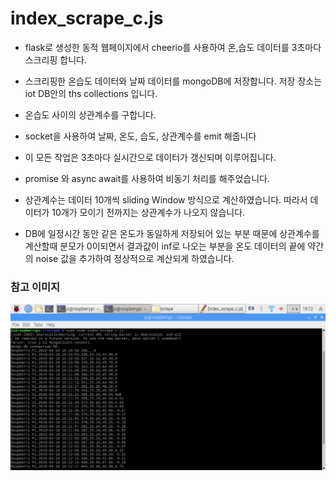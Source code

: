 # index_scrape_c.js

* flask로 생성한 동적 웹페이지에서 cheerio를 사용하여 온,습도 데이터를 3초마다 스크리핑 합니다.
* 스크리핑한 온습도 데이터와 날짜 데이터를 mongoDB에 저장합니다. 저장 장소는 iot DB안의 ths collections 입니다.
* 온습도 사이의 상관계수를 구합니다.
* socket을 사용하여 날짜, 온도, 습도, 상관계수를 emit 해줍니다
* 이 모든 작업은 3초마다 실시간으로 데이터가 갱신되며 이루어집니다.
* promise 와 async await를 사용하여 비동기 처리를 해주었습니다.

* 상관계수는 데이터 10개씩 sliding Window 방식으로 계산하였습니다. 따라서 데이터가 10개가 모이기 전까지는 상관계수가 나오지 않습니다. 
* DB에 일정시간 동안 같은 온도가 동일하게 저장되어 있는 부분 때문에 상관계수를 계산할때 분모가 0이되면서 결과값이 inf로 나오는 부분을 
  온도 데이터의 끝에 약간의 noise 값을 추가하여 정상적으로 계산되게 하였습니다.
  
### 참고 이미지
  ![Correlation data](/scrape_Data/img/Correlation_data.png)

